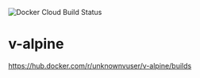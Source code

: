 ![Docker Cloud Build Status](https://img.shields.io/docker/cloud/build/unknownvuser/v-alpine?style=for-the-badge)
# v-alpine

https://hub.docker.com/r/unknownvuser/v-alpine/builds
